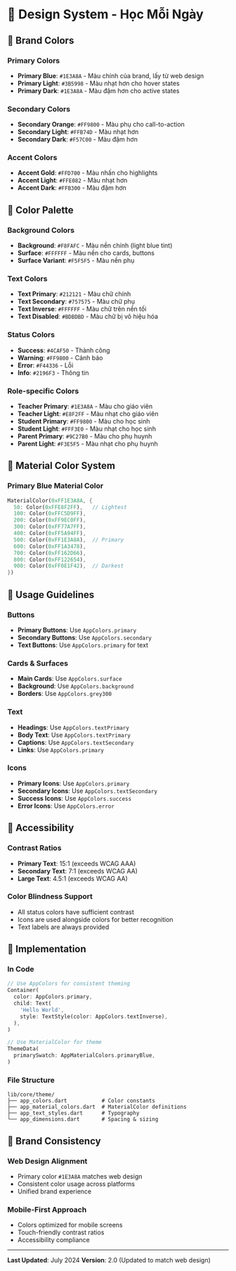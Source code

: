 # 🎨 Design System - Học Mỗi Ngày

## 🎯 Brand Colors

### Primary Colors
- **Primary Blue**: `#1E3A8A` - Màu chính của brand, lấy từ web design
- **Primary Light**: `#3B5998` - Màu nhạt hơn cho hover states
- **Primary Dark**: `#1E3A8A` - Màu đậm hơn cho active states

### Secondary Colors
- **Secondary Orange**: `#FF9800` - Màu phụ cho call-to-action
- **Secondary Light**: `#FFB74D` - Màu nhạt hơn
- **Secondary Dark**: `#F57C00` - Màu đậm hơn

### Accent Colors
- **Accent Gold**: `#FFD700` - Màu nhấn cho highlights
- **Accent Light**: `#FFE082` - Màu nhạt hơn
- **Accent Dark**: `#FFB300` - Màu đậm hơn

## 🎨 Color Palette

### Background Colors
- **Background**: `#F8FAFC` - Màu nền chính (light blue tint)
- **Surface**: `#FFFFFF` - Màu nền cho cards, buttons
- **Surface Variant**: `#F5F5F5` - Màu nền phụ

### Text Colors
- **Text Primary**: `#212121` - Màu chữ chính
- **Text Secondary**: `#757575` - Màu chữ phụ
- **Text Inverse**: `#FFFFFF` - Màu chữ trên nền tối
- **Text Disabled**: `#BDBDBD` - Màu chữ bị vô hiệu hóa

### Status Colors
- **Success**: `#4CAF50` - Thành công
- **Warning**: `#FF9800` - Cảnh báo
- **Error**: `#F44336` - Lỗi
- **Info**: `#2196F3` - Thông tin

### Role-specific Colors
- **Teacher Primary**: `#1E3A8A` - Màu cho giáo viên
- **Teacher Light**: `#E8F2FF` - Màu nhạt cho giáo viên
- **Student Primary**: `#FF9800` - Màu cho học sinh
- **Student Light**: `#FFF3E0` - Màu nhạt cho học sinh
- **Parent Primary**: `#9C27B0` - Màu cho phụ huynh
- **Parent Light**: `#F3E5F5` - Màu nhạt cho phụ huynh

## 🎨 Material Color System

### Primary Blue Material Color
```dart
MaterialColor(0xFF1E3A8A, {
  50: Color(0xFFE8F2FF),   // Lightest
  100: Color(0xFFC5D9FF),
  200: Color(0xFF9EC0FF),
  300: Color(0xFF77A7FF),
  400: Color(0xFF5A94FF),
  500: Color(0xFF1E3A8A),  // Primary
  600: Color(0xFF1A3478),
  700: Color(0xFF162D66),
  800: Color(0xFF122654),
  900: Color(0xFF0E1F42),  // Darkest
})
```

## 🎨 Usage Guidelines

### Buttons
- **Primary Buttons**: Use `AppColors.primary`
- **Secondary Buttons**: Use `AppColors.secondary`
- **Text Buttons**: Use `AppColors.primary` for text

### Cards & Surfaces
- **Main Cards**: Use `AppColors.surface`
- **Background**: Use `AppColors.background`
- **Borders**: Use `AppColors.grey300`

### Text
- **Headings**: Use `AppColors.textPrimary`
- **Body Text**: Use `AppColors.textPrimary`
- **Captions**: Use `AppColors.textSecondary`
- **Links**: Use `AppColors.primary`

### Icons
- **Primary Icons**: Use `AppColors.primary`
- **Secondary Icons**: Use `AppColors.textSecondary`
- **Success Icons**: Use `AppColors.success`
- **Error Icons**: Use `AppColors.error`

## 🎨 Accessibility

### Contrast Ratios
- **Primary Text**: 15:1 (exceeds WCAG AAA)
- **Secondary Text**: 7:1 (exceeds WCAG AA)
- **Large Text**: 4.5:1 (exceeds WCAG AA)

### Color Blindness Support
- All status colors have sufficient contrast
- Icons are used alongside colors for better recognition
- Text labels are always provided

## 🎨 Implementation

### In Code
```dart
// Use AppColors for consistent theming
Container(
  color: AppColors.primary,
  child: Text(
    'Hello World',
    style: TextStyle(color: AppColors.textInverse),
  ),
)

// Use MaterialColor for theme
ThemeData(
  primarySwatch: AppMaterialColors.primaryBlue,
)
```

### File Structure
```
lib/core/theme/
├── app_colors.dart           # Color constants
├── app_material_colors.dart  # MaterialColor definitions
├── app_text_styles.dart      # Typography
└── app_dimensions.dart       # Spacing & sizing
```

## 🎨 Brand Consistency

### Web Design Alignment
- Primary color `#1E3A8A` matches web design
- Consistent color usage across platforms
- Unified brand experience

### Mobile-First Approach
- Colors optimized for mobile screens
- Touch-friendly contrast ratios
- Accessibility compliance

---

**Last Updated**: July 2024
**Version**: 2.0 (Updated to match web design) 